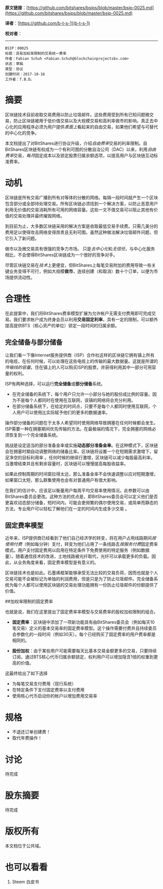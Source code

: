   **原文链接**：[https://github.com/bitshares/bsips/blob/master/bsip-0025.md](https://github.com/bitshares/bsips/blob/master/bsip-0025.md)
 
 **译者**：[https://github.com/b-t-s-1](b-t-s-1)
 
 **校对者**： 
  
***
   
    BSIP：00025
    标题：具有加权率限制的交易统一费率
    作者：Fabian Schuh <Fabian.Schuh@blockchainprojectsbv.com>
    状态：草稿
    类型：协议
    创建时间：2017-10-16
    工作者：T.B.D。
    

# 摘要

区块链技术目前收取交易费用以防止垃圾邮件。这些费用受到所有已知问题微交易，防止区块链被用于低价值交易以及大规模交易和高利率做市的影响。真正去中心化的应用程序必须为用户提供*表面上*看起来的自由交易，如果他们希望与可替代的中心化的竞争。

本文档提出了对BitShares进行协议升级，介绍*自由费率*交易的利率限制。自BitShares区块链有权成为一个有利可图的分散自治公司（DAC）以来，利用*自由费率*交易，*每月*固定成本以及锁定股票归属余额选项，以提高用户与区块链互动标准费率。

# 动机

区块链是所有交易广播到所有对等体的分散的网络。每隔一段时间就产生一个区块包含部分或全部待处理交易。所有区块链必须找到一个解决方案，以防止恶意用户利用无价值的交易消耗所有可用的网络容量。这些一文不值交易可以阻止其他有价值的交易处理并最终摧毁网络。

到目前为止，大多数区块链采用的解决方案是收取最低交易手续费。只需几美分的费用足以使得攻击网络变得昂贵且无利可图。虽然这种做法解决垃圾邮件问题，但它引入了新问题。

做市以及微交易具有很强的竞争力市场。 只是*去中心化*和*无信任*，与中心化服务相比，不会使得BitShares区块链成为一个很好的竞争对手。

尽管区块链交易在*技术*上更便宜，但BitShares上每笔交易附加的费用导致一些关键业务变得不可行，例如大规模**做市**，连续创建（和取消）数十个订单，以便为市场提供流动性。

# 合理性

在此提案中，我们将BitShares费率模型扩展为允许帐户无需支付费用即可完成交易。我们要求帐户成为终身会员以利用**交易固定利率**，具有一定的限制，可以额外提高提供BTS（核心资产的单位）锁定一段时间的归属余额。

## 完全储备与部分储备

让我们看一下像Internet服务提供商（ISP）合作社这样的区块链它拥有镇上所有的电缆，在任何时候，可以处理在这些电缆上的传输的最大数据量。这就是所谓的*传输线的容量*。住在镇上的人可以购买ISP的股票，并获得利用其中一部分可用容量的权利。

ISP有两种选择，可以运行**完全储备**或**部分储备**系统。

* 在完全储备的系统下，每个用户只允许一小部分与她的股份成比例的容量。因为不是每个人都同时在使用在互联网，该镇的网络将会充分利用。
* 在部分储备系统下，在给定的时间点，只要不是每个人都同时使用互联网，个人用户可以使用比实际赋予他们的更多的数据速率。

操作部分储备的问题在于太多人希望同时使用网络导致拥塞在任何时候都会发生。ISP需要一种在拥塞期间优先传输的方法。在最极端的情况下，完全拥塞的网络必须恢复到一个完全储备系统。

挑战是设定适当的部分准备金率或实施**动态部分准备金率**。在这种模式下，区块链会在拥塞时期自动调整网络的储备比率。区块链将设置一个在短期需求激增下，留足净空的目标利用率 。任何时候的继续行激增，区块链可以减少每股最高利率。当激增结束并且有剩余容量时，区块链可以慢慢提高每股收益率。


如果此控制周期的时间窗拉得太远，那么准备金率不会快速调整以应对短期激增，如果窗口太短，那么群集使用也会有对普通用户有很大影响。

在我们的估计中，应该足以衡量用户每周平均交易率使用情况。此参数可以由BitShares委员会更改。这种方法的优点是，即BitShares委员会可以定义他们是否更喜欢动态部分储备，短时间内，可能会更频繁的偶尔使用交易，或简单而静态的方法，专业用户可以轻松了解他们在一定的时间内生成多少交易
。

## 固定费率模型

近年来，ISP提供商已经看到了他们自己经济学的转变，将在用户占用线路期间*按使用付费*（例如每分钟）支付，转变为他们占用了一条线路去*按服务付费*固定费率模式。用户支付固定费用以启用在特定条件下免费使用的特定服务（例如数据量）。随着通信技术的改进，土地线路被光纤取代，光纤可以承载更多的负载。因此，从业务角度来看，固定费率模型是有意义的。

区块链技术也是如此。石墨烯框架能够承受无法比较的交易负荷，因而也就是个人交易可能不会被标记为单独的利润费用，但是只是为了防止垃圾邮件。完全储备系统为每个人都可以使用区块链的交易处理功能拥有一份防止垃圾邮件的份额提供了价值。

##加权率限制的固定费率

也就是说，我们在这里提出了固定费率率模型与交易费率的股权加权限制的组合。

* **固定费率**：区块链中添加了一项新功能具有由BitShares委员会（例如每天10笔交易）定义的基本交易率的固定费率模型。这个操作需要付费并且持续委员会参数化的一段时间（例如30天）。每个已经购买了固定费率的用户费率都是相同的。

* **股份加权**：由于某些用户可能需要每天比基本交易金额更多的交易，只要持续订阅，通过BTS核心代币归属余额锁定，权利用户可以增加隐含1倍的权重到更高的价值。

这最终给出了如下选择

* 为每笔交易支付费用（现行系统）
* 在特定条件下支付固定费率以支付费用
* 使用核心代币启动你的帐户以增加费用交易率

# 规格

* 不退还订单创建费！
* 取代年费操作！

# 讨论

待完成

# 股东摘要

待完成

# 版权所有

本文档位于公共域。

# 也可以看看

1. Steem 白皮书